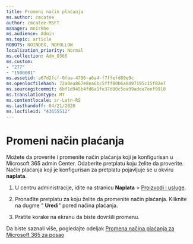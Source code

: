 ```yaml
---
title: Promeni način plaćanja
ms.author: cmcatee
author: cmcatee-MSFT
manager: mnirkhe
ms.audience: Admin
ms.topic: article
ROBOTS: NOINDEX, NOFOLLOW
localization_priority: Normal
ms.collection: Adm_O365
ms.custom:
- "277"
- "1500001"
ms.assetid: a67d2fcf-0faa-4796-a6a4-f7ffefd89e9c
ms.openlocfilehash: 72a0ea867e8ea6bc5fff80b6a8497195c15f82e7
ms.sourcegitcommit: 6bf1d945b4fd6a1fe37d00c5ea99adea7eef9910
ms.translationtype: MT
ms.contentlocale: sr-Latn-RS
ms.lasthandoff: 04/21/2020
ms.locfileid: "43655512"
---
```

# <a name="change-payment-method"></a>Promeni način plaćanja

Možete da proverite i promenite način plaćanja koji je konfigurisan u Microsoft 365 admin Center. Odaberite pretplatu koju želite da proverite. Način plaćanja koji je konfigurisan za pretplatu pojavljuje se u okviru **naplata**.
  
1. U centru administracije, idite na stranicu **Naplata** \> [Proizvodi i usluge](https://go.microsoft.com/fwlink/p/?linkid=842054).

2. Pronađite pretplatu za koju želite da promenite način plaćanja. Kliknite na dugme " **Uredi**" pored načina plaćanja.

3. Pratite korake na ekranu da biste dovršili promenu.

Da biste saznali više, pogledajte odeljak [Promena načina plaćanja za Microsoft 365 za posao](https://docs.microsoft.com/office365/admin/subscriptions-and-billing/change-payment-method)